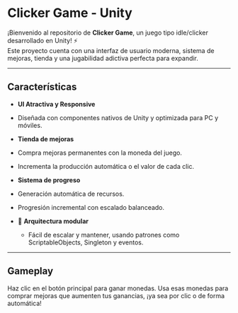 # Clicker Game - Unity

¡Bienvenido al repositorio de **Clicker Game**, un juego tipo idle/clicker desarrollado en Unity! ⚡️  
Este proyecto cuenta con una interfaz de usuario moderna, sistema de mejoras, tienda y una jugabilidad adictiva perfecta para expandir.

---

##  Características

-  **UI Atractiva y Responsive**
  - Diseñada con componentes nativos de Unity y optimizada para PC y móviles.
  
-  **Tienda de mejoras**
  - Compra mejoras permanentes con la moneda del juego.
  - Incrementa la producción automática o el valor de cada clic.

-  **Sistema de progreso**
  - Generación automática de recursos.
  - Progresión incremental con escalado balanceado.

- 🔧 **Arquitectura modular**
  - Fácil de escalar y mantener, usando patrones como ScriptableObjects, Singleton y eventos.

---

##  Gameplay

Haz clic en el botón principal para ganar monedas. Usa esas monedas para comprar mejoras que aumenten tus ganancias, ¡ya sea por clic o de forma automática!

